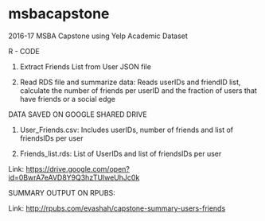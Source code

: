 # msbacapstone

2016-17 MSBA Capstone using Yelp Academic Dataset

R - CODE

1) Extract Friends List from User JSON file

2) Read RDS file and summarize data: Reads userIDs and friendID list, calculate the number of friends per userID and the fraction of users that have friends or a social edge

DATA SAVED ON GOOGLE SHARED DRIVE

1) User_Friends.csv: Includes userIDs, number of friends and list of friendsIDs per user

2) Friends_list.rds: List of UserIDs and list of friendsIDs per user

Link: https://drive.google.com/open?id=0BwrA7eAVD8Y9Q3hzTUlweUhJc0k

SUMMARY OUTPUT ON RPUBS:

Link: http://rpubs.com/evashah/capstone-summary-users-friends





